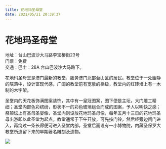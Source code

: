 ```yaml
---
title: 花地玛圣母堂  
date: 2021/05/21 20:39:37  
---
```

  
# 花地玛圣母堂  
地址：台山巴波沙大马路李宝椿街23号  
门票：免费  
交通：巴士：28A 台山巴波沙大马路下。  
  
花地玛圣母堂是澳门最新的教堂，服务澳门北部台山区的居民。教堂位于一处幽静的院落中，设计富现代感，广阔的教堂前有宽敞的梯级，教堂内的红砖墙上有一木制的木字架。  
  
圣堂内的天花板饰满图案装饰，其中有一皇冠图案，图下便是主坛，大门雕工精细；圣堂内部色彩缤纷，形状不一的彩色玻璃组合而成的图案，予人以明快之感；祭颠坛上有圣母圣婴像，圣堂内则设放花地玛圣母像，每年五月十三日的花地玛圣母出游即以此圣堂为起点。教堂通常于下午开放，可先按门铃，然后经旁边闸门进 入，再绕过一条长廊便可进入圣堂内部，圣堂后面设有一小博物院，内藏圣保罗大教堂所遗留下来的早期著名雕刻及遗物。  
  
![](https://raw.staticdn.net/szqq0512/Pic/main/img/202201212108935.png)  
  
